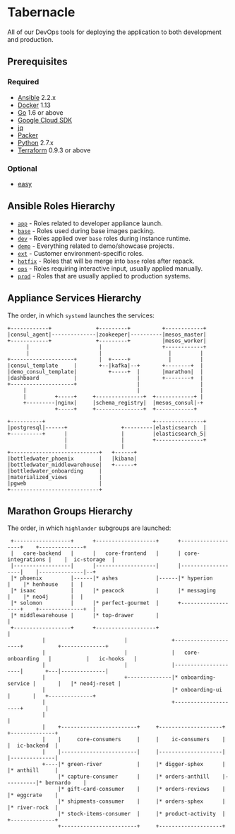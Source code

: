 # Tabernacle

All of our DevOps tools for deploying the application to both development and production.

## Prerequisites

### Required

- [Ansible](https://ansible.com) 2.2.x
- [Docker](https://docker.com) 1.13
- [Go](https://golang.org) 1.6 or above
- [Google Cloud SDK](https://cloud.google.com/sdk/gcloud)
- [jq](https://stedolan.github.io/jq/)
- [Packer](https://packer.io)
- [Python](https://www.python.org) 2.7.x
- [Terraform](https://terraform.io) 0.9.3 or above

### Optional

- [easy](https://github.com/kpashka/easy)

## Ansible Roles Hierarchy

* [`app`](ansible/roles/app) - Roles related to developer appliance launch.
* [`base`](ansible/roles/base) - Roles used during base images packing.
* [`dev`](ansible/roles/dev) - Roles applied over `base` roles during instance runtime.
* [`demo`](ansible/roles/demo) - Everything related to demo/showcase projects.
* [`ext`](ansible/roles/ext) - Customer environment-specific roles.
* [`hotfix`](ansible/roles/hotfix) - Roles that will be merge into `base` roles after repack.
* [`ops`](ansible/roles/ops) - Roles requiring interactive input, usually applied manually.
* [`prod`](ansible/roles/prod) - Roles that are usually applied to production systems.

## Appliance Services Hierarchy

The order, in which `systemd` launches the services:

```
+------------+              +---------+          +------------+
|consul_agent|--------------|zookeeper|----------|mesos_master|
+------------+              +---------+          |mesos_worker|
      |                      |                   +------------+
      |                      |                     |         | 
+--------------------+       |  +-----+            |         | 
|consul_template     |       +--|kafka|--+       +--------+  | 
|demo_consul_template|          +-----+  |       |marathon|  | 
|dashboard           |                   |       +--------+  | 
+--------------------+                   |                   | 
     |                                   |                   | 
     |         +-----+     +---------------+  +------------+ | 
     +---------|nginx|     |schema_registry|  |mesos_consul|-+ 
               +-----+     +---------------+  +------------+   
                                                               
+----------+                                  +---------------+
|postgresql|------+                 +---------|elasticsearch  |
+----------+      |                 |         |elasticsearch_5|
                  |                 |         +---------------+
                  |                 |                          
+----------------------------+   +------+                      
|bottledwater_phoenix        |   |kibana|                      
|bottledwater_middlewarehouse|   +------+                      
|bottledwater_onboarding     |                                 
|materialized_views          |                                 
|pgweb                       |                                 
+----------------------------+                                 
```

## Marathon Groups Hierarchy

The order, in which `highlander` subgroups are launched:

```
 +------------------+      +-------------------+      +-------------------+    +--------------+
 |   core-backend   |      |   core-frontend   |      | core-integrations |    |  ic-storage  |
 |------------------|      |-------------------|      |-------------------|    |--------------|--+
 |* phoenix         |------|* ashes            |------|* hyperion         |    |* henhouse    |  |
 |* isaac           |      |* peacock          |      |* messaging        |    |* neo4j       |  |
 |* solomon         |      |* perfect-gourmet  |      +-------------------+    +--------------+  |
 |* middlewarehouse |      |* top-drawer       |                                                 |
 +------------------+      +-------------------+                                                 |
           |                         |              +---------------------+           +--------------+
           |                         |              |   core-onboarding   |           |   ic-hooks   |
           |                         |              |---------------------|       +---|--------------|
           |                         +--------------|* onboarding-service |       |   |* neo4j-reset |
           |                                        |* onboarding-ui      |       |   +--------------+
           |                                        +---------------------+       |
           |                                                                      |
           |    +------------------------+     +--------------------+          +--------------+
           |    |     core-consumers     |     |    ic-consumers    |          |  ic-backend  |
           |    |------------------------|     |--------------------|          |--------------|
           +----|* green-river           |     |* digger-sphex      |          |* anthill     |
                |* capture-consumer      |     |* orders-anthill    |----------|* bernardo    |
                |* gift-card-consumer    |     |* orders-reviews    |          |* eggcrate    |
                |* shipments-consumer    |     |* orders-sphex      |          |* river-rock  |
                |* stock-items-consumer  |     |* product-activity  |          +--------------+
                +------------------------+     +--------------------+
```
